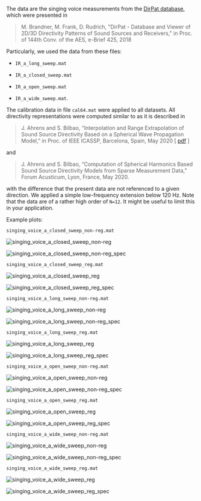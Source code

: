 The data are the singing voice measurements from the [DirPat database](https://opendata.iem.at/projects/dirpat/), which were presented in

> M. Brandner, M. Frank, D. Rudrich, "DirPat - Database and Viewer of 2D/3D Directivity Patterns of Sound Sources and Receivers," in Proc. of 144th Conv. of the AES, e-Brief 425, 2018

Particularly, we used the data from these files:

* `IR_a_long_sweep.mat`

* `IR_a_closed_sweep.mat`

* `IR_a_open_sweep.mat`

* `IR_a_wide_sweep.mat`.

The calibration data in file `cal64.mat` were applied to all datasets. All directivity representations were computed similar to as it is described in 

> J. Ahrens and S. Bilbao, “Interpolation and Range Extrapolation of Sound Source Directivity Based on a Spherical Wave Propagation Model,” in Proc. of IEEE ICASSP, Barcelona, Spain, May 2020 [ [pdf](http://www.soundfieldsynthesis.org/wp-content/uploads/pubs/AhrensBilbao_ICASSP2020.pdf) ]

and

> J. Ahrens and S. Bilbao, “Computation of Spherical Harmonics Based Sound Source Directivity Models from Sparse Measurement Data,” Forum Acusticum, Lyon, France, May 2020.

with the difference that the present data are not referenced to a given direction. We applied a simple low-frequency extension below 120 Hz. Note that the data are of a rather high order of `N=12`. It might be useful to limit this in your application. 



Example plots: 

`singing_voice_a_closed_sweep_non-reg.mat`

![singing_voice_a_closed_sweep_non-reg](singing_voice_a_closed_sweep_non-reg.png "singing_voice_a_closed_sweep_non-reg")

![singing_voice_a_closed_sweep_non-reg_spec](singing_voice_a_closed_sweep_non-reg_spec.png "singing_voice_a_closed_sweep_non-reg_spec")

`singing_voice_a_closed_sweep_reg.mat` 

![singing_voice_a_closed_sweep_reg](singing_voice_a_closed_sweep_reg.png "singing_voice_a_closed_sweep_reg")

![singing_voice_a_closed_sweep_reg_spec](singing_voice_a_closed_sweep_reg_spec.png "singing_voice_a_closed_sweep_reg_spec")

`singing_voice_a_long_sweep_non-reg.mat`

![singing_voice_a_long_sweep_non-reg](singing_voice_a_long_sweep_non-reg.png "singing_voice_a_long_sweep_non-reg")

![singing_voice_a_long_sweep_non-reg_spec](singing_voice_a_long_sweep_non-reg_spec.png "singing_voice_a_long_sweep_non-reg_spec")

`singing_voice_a_long_sweep_reg.mat` 

![singing_voice_a_long_sweep_reg](singing_voice_a_long_sweep_reg.png "singing_voice_a_long_sweep_reg")

![singing_voice_a_long_sweep_reg_spec](singing_voice_a_long_sweep_reg_spec.png "singing_voice_a_long_sweep_reg_spec")

`singing_voice_a_open_sweep_non-reg.mat`

![singing_voice_a_open_sweep_non-reg](singing_voice_a_open_sweep_non-reg.png "singing_voice_a_open_sweep_non-reg")

![singing_voice_a_open_sweep_non-reg_spec](singing_voice_a_open_sweep_non-reg_spec.png "singing_voice_a_open_sweep_non-reg_spec")

`singing_voice_a_open_sweep_reg.mat`

![singing_voice_a_open_sweep_reg](singing_voice_a_open_sweep_reg.png "singing_voice_a_open_sweep_reg")

![singing_voice_a_open_sweep_reg_spec](singing_voice_a_open_sweep_reg_spec.png "singing_voice_a_open_sweep_reg_spec")

`singing_voice_a_wide_sweep_non-reg.mat`

![singing_voice_a_wide_sweep_non-reg](singing_voice_a_wide_sweep_non-reg.png "singing_voice_a_wide_sweep_non-reg")

![singing_voice_a_wide_sweep_non-reg_spec](singing_voice_a_wide_sweep_non-reg_spec.png "singing_voice_a_wide_sweep_non-reg_spec")

`singing_voice_a_wide_sweep_reg.mat`

![singing_voice_a_wide_sweep_reg](singing_voice_a_wide_sweep_reg.png "singing_voice_a_wide_sweep_reg")

![singing_voice_a_wide_sweep_reg_spec](singing_voice_a_wide_sweep_reg_spec.png "singing_voice_a_wide_sweep_reg_spec")
